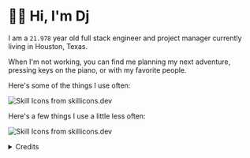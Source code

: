 # 👋🏽 Hi, I'm Dj

I am a `21.978` year old full stack engineer and project manager currently living in Houston, Texas. 

When I'm not working, you can find me planning my next adventure, pressing keys on the piano, or with my favorite people. 

Here's some of the things I use often:
<p>
  <picture>
    <source media="(prefers-color-scheme: dark)" srcset="https://skillicons.dev/icons?i=astro%2Cbash%2Cbots%2Ccloudflare%2Ccss%2Cdiscord%2Cdocker%2Cgit%2Cgithub%2Cgithubactions%2Cgradle%2Chtml%2Cjs%2Cnextjs%2Cpostgres%2Cpy%2Craspberrypi%2Creact%2Credis%2Cregex%2Cts%2Cvscode%2Cworkers&theme=dark&perline=12">
    <source media="(prefers-color-scheme: light)" srcset="https://skillicons.dev/icons?i=astro%2Cbash%2Cbots%2Ccloudflare%2Ccss%2Cdiscord%2Cdocker%2Cgit%2Cgithub%2Cgithubactions%2Cgradle%2Chtml%2Cjs%2Cnextjs%2Cpostgres%2Cpy%2Craspberrypi%2Creact%2Credis%2Cregex%2Cts%2Cvscode%2Cworkers&theme=light&perline=12">
    <img alt="Skill Icons from skillicons.dev">
  </picture>
</p>

Here's a few things I use a little less often:
<p>
  <picture>
    <source media="(prefers-color-scheme: dark)" srcset="https://skillicons.dev/icons?i=apollo%2Caws%2Cblender%2Cfastapi%2Cfigma%2Cfirebase%2Cflask%2Cgcp%2Cgo%2Cidea%2Cjava%2Cmaven%2Cmd%2Cmongodb%2Cmysql%2Cremix%2Csentry%2Csupabase%2Cvite&theme=dark&perline=10">
    <source media="(prefers-color-scheme: light)" srcset="https://skillicons.dev/icons?i=apollo%2Caws%2Cblender%2Cfastapi%2Cfigma%2Cfirebase%2Cflask%2Cgcp%2Cgo%2Cidea%2Cjava%2Cmaven%2Cmd%2Cmongodb%2Cmysql%2Cremix%2Csentry%2Csupabase%2Cvite&theme=light&perline=10">
    <img alt="Skill Icons from skillicons.dev">
  </picture>
</p>

<details>
<summary> Credits </summary>

* [Icons from skillicons.dev](https://skillicons.dev)

* [@promise](https://github.com/promise/) for letting me use your README as inspiration :heart:
</details>